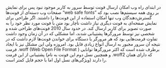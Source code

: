 <html>
<head>
<link href='//fonts.googleapis.com/css?family=Barrio' rel='stylesheet'>
<style>
@font-face {
  font-family: 'BRoya';
  src: url('../BRoya.eot?#') format('eot'),  /* IE6–8 */
       url('../BRoya.woff') format('woff'),  /* FF3.6+, IE9, Chrome6+, Saf5.1+*/
       url('../BRoya.ttf') format('truetype');  /* Saf3—5, Chrome4+, FF3.5, Opera 10+ */
}

body {
    text-align: right;
    color: #1A1A1A;
}

h2 {
    font-family: "b koodak", Arial, Helvetica, sans-serif;
    padding: 0 3px;
    font-size: 1.5em;
    margin-bottom: .4em;
    padding-top: .4em;
}

p {
    font-size: 1.4em;
    margin-bottom: .3em;
    padding-top: .4em;
}
</style>

</head>

<body>

<p>
در ابتدای راه وب امکان ارسال فونت توسط سرور به کاربر موجود نبود پس برای نمایش صفحات وب دسته‌ای از فونت‌ها  “web safe fonts” بر روی همه سیستم‌ها نصب بود که گسترش‌دهندگان وب تنها  امکان استفاده از این فونت‌ها را داشتند. اگر طراحی برای نمایش صفحه‌ای به فونت دیگری نیاز داشت ناچار بود متن با فونت مورد نظر خود را به صورت تصویر<img> برای کاربر ارسال کند. در حدود سال 2010 فونت‌های طراحی شده و شخصی نیز توسط مرورگر‌ها پشتیبانی شدند، اما مشکلی که در آن زمان وجود داشت تفاوت فرمت‌‌هایی بود که هر مرورگر یا دستگاه برای خواندن فونت‌ها لازم داشت که در نتیجه آن‌ سرور مجبور به ارسال انواع زیادی فایل بود. امروزه ولی این مشکل نیز با ایجاد فرمت .woff (Web Open File Format ) برطرف شده است که اکثر مرورگر‌ها توانایی پشتیبانی از این فرمت (و همچنین نسل دوم این فونت به نام .woff2 که دارای همان ویژگی‌های نسل اول اما با حجم فایل کمتر است) را دارند.
</p>

</body>
</html>
